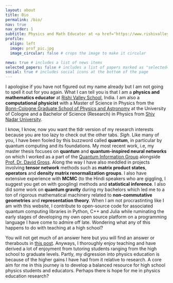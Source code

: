 ```yaml
---
layout: about
title: Bio
permalink: /bio/
nav: true
nav_order: 1
subtitle: Physics and Math Educator at <a href="https://www.rishivalley.org/">Rishi Valley Education Center</a>. Former Scientific Assistant at <a href="https://qi.uni-koeln.de/team">Universität zu Köln</a>.
profile:
  align: left
  image: prof_pic.jpg
  image_circular: false # crops the image to make it circular

news: true # includes a list of news items
selected_papers: false # includes a list of papers marked as "selected={true}"
social: true # includes social icons at the bottom of the page
---
```


I apologise if you have not figured out my name already but I am not going to spell it out for you again. What I can tell you is that I am a **physics and mathematics educator** at [Rishi Valley School](https://www.rishivalley.org/), India. I am also a **computational physicist** with a Master of Science in Physics from the [Bonn-Cologne Graduate School of Physics and Astronomy](https://www.gradschool.physics.uni-bonn.de/graduate-school/) at the University of Cologne and a Bachelor of Science (Research) in Physics from [Shiv Nadar University](https://snu.edu.in/departments/department-of-physics/).

I know, I know, now you want the tldr version of my research interests because you are too lazy to check out the other tabs. _Sigh_. Like many of you, I have been fooled by this buzzword called **quantum**, in particular by quantum computing and its foundations. My most recent work, i.e, my master thesis focuses on **quantum** and **quantum-inspired neural networks** on which I worked as a part of the [Quantum Information Group](https://qi.uni-koeln.de/) alongside [Prof. Dr. David Gross](https://scholar.google.com/citations?user=MQuwOP4AAAAJ&hl=en). Along the way I have also meddled in projects involving **tensor network** methods such as **matrix product states**, **operators** and **density matrix renormalization groups**. I also have extensive experience with **MCMC** (to the Hindi speakers who are giggling, I suggest you get on with googling) methods and **statistical inference**. I also did some work on **quantum gravity** during my bachelors which led me to a ton of rigorous mathematical machinery related to **non-commutative geometries** and **representation theory**. When I am not procrastinting like I am with this website, I contribute to open-source code for associated quantum computing libraries in Python, C++ and Julia while ruminating the early stages of developing my own open source platform on a programming language I have come to admire off late. Wondering what any of this happens to do with teaching at a high school?

You will not get much of an answer here but you will find an answer or therabouts in [this post](/blog/2025-04-02-physicsedu). Anyways, I thoroughly enjoy teaching and have derived a lot of enjoyment from tutoring students ranging from the high school to graduate levels. Partly, my digression into physics education is because of the higher gains I have had from it relative to research. A core aim for me in this journey is to develop a balanced resource for high school physics students and educators. Perhaps there is hope for me in physics education research?
